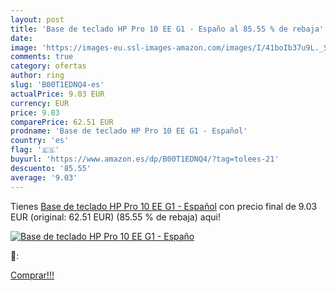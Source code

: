 ```yaml
---
layout: post
title: 'Base de teclado HP Pro 10 EE G1 - Españo al 85.55 % de rebaja'
date: 
image: 'https://images-eu.ssl-images-amazon.com/images/I/41boIb37u9L._SL200_.jpg'
comments: true
category: ofertas
author: ring
slug: 'B00T1EDNQ4-es'
actualPrice: 9.03 EUR
currency: EUR
price: 9.03
comparePrice: 62.51 EUR
prodname: 'Base de teclado HP Pro 10 EE G1 - Español'
country: 'es'
flag: '🇪🇸'
buyurl: 'https://www.amazon.es/dp/B00T1EDNQ4/?tag=tolees-21'
descuento: '85.55'
average: '9.03'
---
```


Tienes [Base de teclado HP Pro 10 EE G1 - Español](https://www.amazon.es/dp/B00T1EDNQ4/?tag=tolees-21) con precio final de  9.03 EUR (original: 62.51 EUR) (85.55 %  de rebaja) aqui!

[![Base de teclado HP Pro 10 EE G1 - Españo](https://images-eu.ssl-images-amazon.com/images/I/41boIb37u9L._SL200_.jpg)](https://www.amazon.es/dp/B00T1EDNQ4/?tag=tolees-21)

🔎:


[Comprar!!!](https://www.amazon.es/dp/B00T1EDNQ4/?tag=tolees-21)
